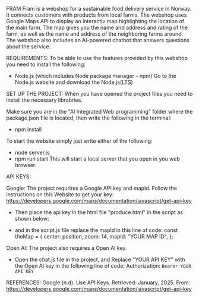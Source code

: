 FRAM
Fram is a webshop for a sustainable food delivery service in Norway. It connects customers with products from local farms. The webshop uses Google Maps API to display an interactiv map highlighting the location of the main farm. The map gives you the name and address and rating of the farm, as well as the name and address of the neighboring farms around. The webshop also includes an AI-powered chatbot that answers questions about the service.

REQUIREMENTS:
To be able to use the features provided by this webshop you need to install the following:

- Node.js (which includes Node package manager - npm)
  Go to the Node.js website and download the Node.js(LTS)

SET UP THE PROJECT:
When you have opened the project files you need to install the necessary librabries.

Make sure you are in the "AI Integrated Web programming" folder where the package.json file is located, then write the following in the terminal:

- npm install

To start the website simply just write either of the following:

- node server.js
- npm run start
  This will start a local server that you open in you web browser.

API KEYS:

Google:
The project requrires a Google API key and mapId. Follow the instructions on this Website to get your key: https://developers.google.com/maps/documentation/javascript/get-api-key

- Then place the api key in the html file "produce.html" in the script as shown below:
<script src="https://maps.googleapis.com/maps/api/js?key=YOUR_API_KEY&callback=initMap&libraries=places,marker" defer async></script>

- and in the script.js file replace the mapId in this line of code:
  const theMap = {
  center: position,
  zoom: 14,
  mapId: "YOUR MAP ID",
  };

Open AI:
The project also requires a Open AI key.

- Open the chat.js file in the project, and Replace "YOUR API KEY" with the Open AI key in the following line of code:
  Authorization: `Bearer YOUR API KEY`

REFERENCES:
Google.(n.d). Use API Keys. Retrieved: January, 2025. From: https://developers.google.com/maps/documentation/javascript/get-api-key
